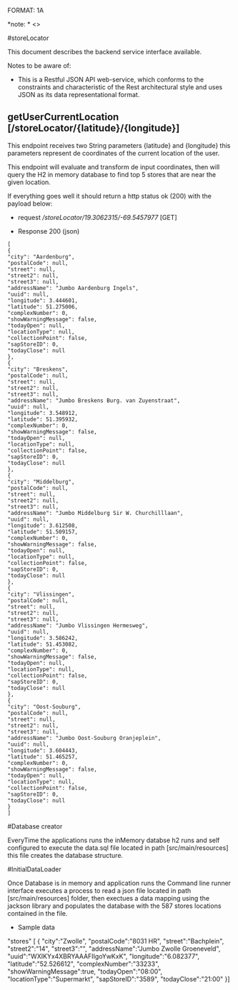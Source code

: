 FORMAT: 1A

*note: * <>

#storeLocator

This document describes the backend service interface available.

Notes to be aware of:
* This is a Restful JSON API web-service, which conforms to the constraints and characteristic of the Rest architectural style and uses JSON as its data representational format.

## getUserCurrentLocation [/storeLocator/{latitude}/{longitude}]

This endpoint receives two String parameters {latitude} and {longitude}
this parameters represent de coordinates of the current location of the user.

This endpoint will evaluate and transform de input coordinates, then will query the H2 in memory database to
find top 5 stores that are near the given location.

If everything goes well it should return a http status ok (200) with the payload below:


+ request 
*/storeLocator/19.3062315/-69.5457977* [GET]

+ Response 200 (json)
```
[
{
"city": "Aardenburg",
"postalCode": null,
"street": null,
"street2": null,
"street3": null,
"addressName": "Jumbo Aardenburg Ingels",
"uuid": null,
"longitude": 3.444601,
"latitude": 51.275006,
"complexNumber": 0,
"showWarningMessage": false,
"todayOpen": null,
"locationType": null,
"collectionPoint": false,
"sapStoreID": 0,
"todayClose": null
},
{
"city": "Breskens",
"postalCode": null,
"street": null,
"street2": null,
"street3": null,
"addressName": "Jumbo Breskens Burg. van Zuyenstraat",
"uuid": null,
"longitude": 3.548912,
"latitude": 51.395932,
"complexNumber": 0,
"showWarningMessage": false,
"todayOpen": null,
"locationType": null,
"collectionPoint": false,
"sapStoreID": 0,
"todayClose": null
},
{
"city": "Middelburg",
"postalCode": null,
"street": null,
"street2": null,
"street3": null,
"addressName": "Jumbo Middelburg Sir W. Churchilllaan",
"uuid": null,
"longitude": 3.612508,
"latitude": 51.509157,
"complexNumber": 0,
"showWarningMessage": false,
"todayOpen": null,
"locationType": null,
"collectionPoint": false,
"sapStoreID": 0,
"todayClose": null
},
{
"city": "Vlissingen",
"postalCode": null,
"street": null,
"street2": null,
"street3": null,
"addressName": "Jumbo Vlissingen Hermesweg",
"uuid": null,
"longitude": 3.586242,
"latitude": 51.453082,
"complexNumber": 0,
"showWarningMessage": false,
"todayOpen": null,
"locationType": null,
"collectionPoint": false,
"sapStoreID": 0,
"todayClose": null
},
{
"city": "Oost-Souburg",
"postalCode": null,
"street": null,
"street2": null,
"street3": null,
"addressName": "Jumbo Oost-Souburg Oranjeplein",
"uuid": null,
"longitude": 3.604443,
"latitude": 51.465257,
"complexNumber": 0,
"showWarningMessage": false,
"todayOpen": null,
"locationType": null,
"collectionPoint": false,
"sapStoreID": 0,
"todayClose": null
}
]
```

#Database creator

EveryTime the applications runs the inMemory databse h2 runs and self configured to execute the 
data.sql file located in path [src/main/resources] this file creates the database structure.

#InitialDataLoader

Once Database is in memory and application runs the Command line runner interface executes a process
to read a json file located in path [src/main/resources] folder, then exectues a data mapping using the
jackson library and populates the database with the 587 stores locations contained in the file.

+ Sample data

"stores" [ {
          "city":"Zwolle",
          "postalCode":"8031 HR",
          "street":"Bachplein",
          "street2":"14",
          "street3":"",
          "addressName":"Jumbo Zwolle Groeneveld",
          "uuid":"WXIKYx4XBRYAAAFIIgoYwKxK",
          "longitude":"6.082377",
          "latitude":"52.526612",
          "complexNumber":"33233",
          "showWarningMessage":true,
          "todayOpen":"08:00",
          "locationType":"Supermarkt",
          "sapStoreID":"3589",
          "todayClose":"21:00"
       }]